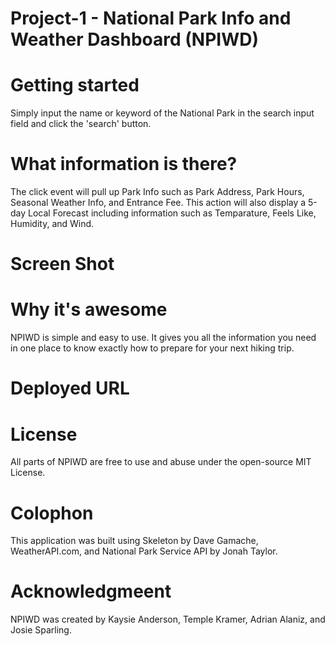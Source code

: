 # Project-1 - National Park Info and Weather Dashboard (NPIWD)

# Getting started 
Simply input the name or keyword of the National Park in the search input field and click the 'search' button. 

# What information is there?
The click event will pull up Park Info such as Park Address, Park Hours, Seasonal Weather Info, and Entrance Fee. This action will also display a 5-day Local Forecast including information such as Temparature, Feels Like, Humidity, and Wind.

# Screen Shot 

# Why it's awesome
NPIWD is simple and easy to use. It gives you all the information you need in one place to know exactly how to prepare for your next hiking trip.

# Deployed URL


# License 
All parts of NPIWD are free to use and abuse under the open-source MIT License.

# Colophon 
This application was built using Skeleton by Dave Gamache, WeatherAPI.com, and National Park Service API by Jonah Taylor.

# Acknowledgmeent 
NPIWD was created by Kaysie Anderson, Temple Kramer, Adrian Alaniz, and Josie Sparling.